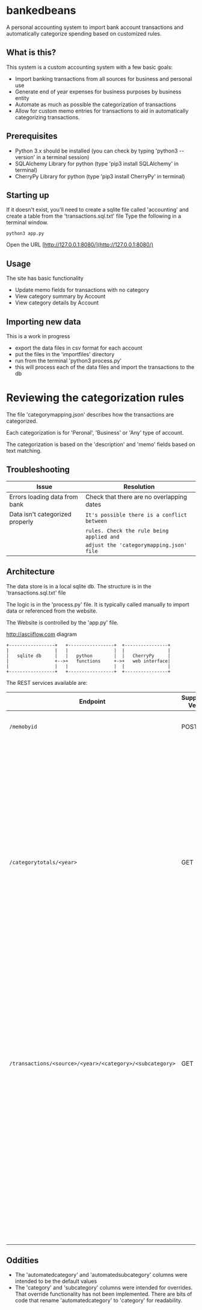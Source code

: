 # bankedbeans
A personal accounting system to import bank account transactions and automatically categorize spending based on customized rules.


## What is this?

This system is a custom accounting system with a few basic goals:
 - Import banking transactions from all sources for business and personal use
 - Generate end of year expenses for business purposes by business entity
 - Automate as much as possible the categorization of transactions
 - Allow for custom memo entries for transactions to aid in automatically categorizing transactions.

## Prerequisites
 - Python 3.x should be installed (you can check by typing 'python3 --version' in a terminal session)
 - SQLAlchemy Library for python (type 'pip3 install SQLAlchemy' in terminal)
 - CherryPy Library for python (type 'pip3 install CherryPy' in terminal)
 
## Starting up 
If it doesn't exist, you'll need to create a sqlite file called 'accounting' and create a table from the 'transactions.sql.txt' file
Type the following in a terminal window.

``
python3 app.py
``

Open the URL [http://127.0.0.1:8080/](http://127.0.0.1:8080/)

## Usage
The site has basic functionality
 - Update memo fields for transactions with no category
 - View category summary by Account
 - View category details by Account
 
## Importing new data
This is a work in progress
- export the data files in csv format for each account
- put the files in the 'importfiles' directory
- run from the terminal 'python3 process.py'
- this will process each of the data files and import the transactions to the db

# Reviewing the categorization rules
The file 'categorymapping.json' describes how the transactions are categorized. 

Each categorization is for 'Peronal', 'Business' or 'Any' type of account.

The categorization is based on the 'description' and 'memo' fields based on text matching.

## Troubleshooting
| Issue                           | Resolution                                 |
| ------------------------------- | ------------------------------------------ |
| Errors loading data from bank   | Check that there are no overlapping dates  | 
| Data isn't categorized properly | `It's possible there is a conflict between`| 
|                                 | `rules. Check the rule being applied and ` |
|                                 | `adjust the 'categorymapping.json' file `  |

## Architecture
The data store is in a local sqlite db. The structure is in the 'transactions.sql.txt' file

The logic is in the 'process.py' file. It is typically called manually to import data or referenced from the website.

The Website is controlled by the 'app.py' file. 

http://asciiflow.com diagram

```
+-----------------+   +-----------------+  +----------------+
|                 |   |                 |  |                |
|   sqlite db     |   |   python        |  |   CherryPy     |
|                 +-->+   functions     +->+   web interface|
|                 |   |                 |  |                |
+-----------------+   +-----------------+  +----------------+

```

The REST services available are:

| Endpoint  | Supported Verbs | description |
| --------- | ---------------- | ----------- |
| `/memobyid`                      | POST | update memo field based on the transaction unique id.         |
|                                  |      | `Example:`                                                    |
|                                  |      | `[ `                                                          |
|                                  |      | `  {`                                                         |
|                                  |      | `     "id": 15", `                                            |
|                                  |      | `     "memo": "misc" `                                        |
|                                  |      | `  },`                                                        |
|                                  |      | `  {`                                                         |
|                                  |      | `     "id": 85", `                                            |
|                                  |      | `     "memo": "grocery" `                                     |
|                                  |      | `  },`                                                        |
|                                  |      | `]`                                                           |
| `/categorytotals/<year>`         | GET  | get list of category totals by year (default to current year) |
|                                  |      | `Example:`                                                    |
|                                  |      | `[ `                                                          |
|                                  |      | `  {`                                                         |
|                                  |      | `     "source": "Personal", `                                 |
|                                  |      | `     "category": "taxes", `                                  |
|                                  |      | `     "sum-debits": 500", `                                   |
|                                  |      | `     "sum-credits": "" `                                     |
|                                  |      | `  },`                                                        |
|                                  |      | `  {`                                                         |
|                                  |      | `     "source": "Personal", `                                 |
|                                  |      | `     "category": "grocery", `                                |
|                                  |      | `     "sum-debits": 1500", `                                  |
|                                  |      | `     "sum-credits": "" `                                     |
|                                  |      | `   }`                                                        |
|                                  |      | `]`                                                           |
| `/transactions/<source>/<year>/<category>/<subcategory>` | GET  | get transactions by values provided.  |
|                                  |      | `Example:`                                                    |
|                                  |      | `[`                                                           |
|                                  |      | `  {`                                                         |
|                                  |      | `     "id": "340", `                                          |
|                                  |      | `     "checknumber": "1500", `                                |
|                                  |      | `     "description": "SEVEN ELEVEN", `                        |
|                                  |      | `     "type": "POS", `                                        |
|                                  |      | `     "debit_amount": "15.59", `                              |
|                                  |      | `     "credit_amount": "", `                                  |
|                                  |      | `     "balance": 1500", `                                     |
|                                  |      | `     "memo": "" `                                            |
|                                  |      | `   }`                                                        |
|                                  |      | `]`                                                           |

## Oddities
 - The 'automatedcategory' and 'automatedsubcategory' columns were intended to be the default values
 - The 'category' and 'subcategory' columns were intended for overrides. That override functionality has not been implemented. There are bits of code that rename 'automatedcategory' to 'category' for readability.
 
 